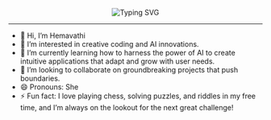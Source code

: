 <div align="center">

![Typing SVG](https://readme-typing-svg.demolab.com?font=Fira+Code&size=24&pause=1300&color=3B82F6&center=true&vCenter=true&width=900&lines=Hi%2C+I'm+Hemavathi+👋+Welcome+to+my+GitHub!;💻+Web+Developer+with+a+creative+flair;🌐+MERN+Full+Stack+Developer+building+cool+things;🧠+Backend+Engineer+who+loves+logic+%26+APIs;🎯+Problem+Solver+%7C+Puzzle+Lover+%7C+Chess+Fan)

</div>











---

- 👋 Hi, I’m Hemavathi  
- 👀 I’m interested in creative coding and AI innovations.  
- 🌱 I’m currently learning how to harness the power of AI to create intuitive applications that adapt and grow with user needs.  
- 🤝 I’m looking to collaborate on groundbreaking projects that push boundaries.  
- 😄 Pronouns: She  
- ⚡ Fun fact: I love playing chess, solving puzzles, and riddles in my free time, and I’m always on the lookout for the next great challenge!

<!---
Hemavathi-Code20/Hemavathi-Code20 is a ✨ special ✨ repository because its `README.md` (this file) appears on your GitHub profile.
You can click the Preview link to take a look at your changes.
--->
